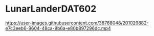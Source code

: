 # LunarLanderDAT602



https://user-images.githubusercontent.com/38768048/201029882-e7c3eeb6-9604-48ca-9b6a-e80b897296dc.mp4

